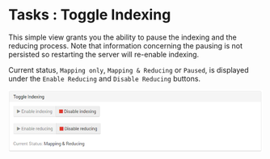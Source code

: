 # Tasks : Toggle Indexing

This simple view grants you the ability to pause the indexing and the reducing process. Note that information concerning the pausing is not persisted so restarting the server will re-enable indexing.

Current status, `Mapping only`, `Mapping & Reducing` or `Paused`, is displayed under the `Enable Reducing` and `Disable Reducing` buttons.

![Figure 1. Tasks. Toggle Indexing Tab.](images/tasks-toggle_indexing_tab-1.png)